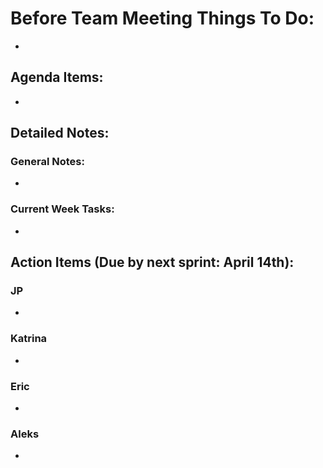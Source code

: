 # Before Team Meeting Things To Do:

-

## Agenda Items:

-

## Detailed Notes:

### General Notes:

-

### Current Week Tasks:

-

## Action Items (Due by next sprint: April 14th):

### JP

-

### Katrina

-

### Eric

-

### Aleks

-
